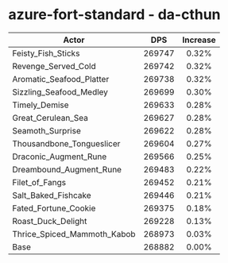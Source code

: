 # azure-fort-standard - da-cthun
| Actor | DPS | Increase |
|---|:---:|:---:|
|Feisty_Fish_Sticks|269747|0.32%|
|Revenge_Served_Cold|269742|0.32%|
|Aromatic_Seafood_Platter|269738|0.32%|
|Sizzling_Seafood_Medley|269699|0.30%|
|Timely_Demise|269633|0.28%|
|Great_Cerulean_Sea|269627|0.28%|
|Seamoth_Surprise|269622|0.28%|
|Thousandbone_Tongueslicer|269604|0.27%|
|Draconic_Augment_Rune|269566|0.25%|
|Dreambound_Augment_Rune|269483|0.22%|
|Filet_of_Fangs|269452|0.21%|
|Salt_Baked_Fishcake|269446|0.21%|
|Fated_Fortune_Cookie|269375|0.18%|
|Roast_Duck_Delight|269228|0.13%|
|Thrice_Spiced_Mammoth_Kabob|268973|0.03%|
|Base|268882|0.00%|
